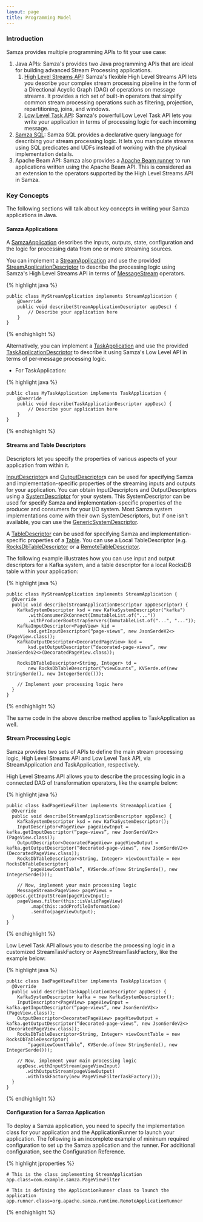 ```yaml
---
layout: page
title: Programming Model
---
```

<!--
   Licensed to the Apache Software Foundation (ASF) under one or more
   contributor license agreements.  See the NOTICE file distributed with
   this work for additional information regarding copyright ownership.
   The ASF licenses this file to You under the Apache License, Version 2.0
   (the "License"); you may not use this file except in compliance with
   the License.  You may obtain a copy of the License at

       http://www.apache.org/licenses/LICENSE-2.0

   Unless required by applicable law or agreed to in writing, software
   distributed under the License is distributed on an "AS IS" BASIS,
   WITHOUT WARRANTIES OR CONDITIONS OF ANY KIND, either express or implied.
   See the License for the specific language governing permissions and
   limitations under the License.
-->
### Introduction
Samza provides multiple programming APIs to fit your use case:

1. Java APIs: Samza's provides two Java programming APIs that are ideal for building advanced Stream Processing applications. 
    1. [High Level Streams API](high-level-api.html): Samza's flexible High Level Streams API lets you describe your complex stream processing pipeline in the form of a Directional Acyclic Graph (DAG) of operations on message streams. It provides a rich set of built-in operators that simplify common stream processing operations such as filtering, projection, repartitioning, joins, and windows.
    2. [Low Level Task API](low-level-api.html): Samza's powerful Low Level Task API lets you write your application in terms of processing logic for each incoming message. 
2. [Samza SQL](samza-sql.html): Samza SQL provides a declarative query language for describing your stream processing logic. It lets you manipulate streams using SQL predicates and UDFs instead of working with the physical implementation details.
3. Apache Beam API: Samza also provides a [Apache Beam runner](https://beam.apache.org/documentation/runners/capability-matrix/) to run applications written using the Apache Beam API. This is considered as an extension to the operators supported by the High Level Streams API in Samza.


### Key Concepts
The following sections will talk about key concepts in writing your Samza applications in Java.

#### Samza Applications
A [SamzaApplication](javadocs/org/apache/samza/application/SamzaApplication.html) describes the inputs, outputs, state, configuration and the logic for processing data from one or more streaming sources. 

You can implement a 
[StreamApplication](javadocs/org/apache/samza/application/StreamApplication.html) and use the provided [StreamApplicationDescriptor](javadocs/org/apache/samza/application/descriptors/StreamApplicationDescriptor) to describe the processing logic using Samza's High Level Streams API in terms of [MessageStream](javadocs/org/apache/samza/operators/MessageStream.html) operators. 

{% highlight java %}

    public class MyStreamApplication implements StreamApplication {
        @Override
        public void describe(StreamApplicationDescriptor appDesc) {
            // Describe your application here 
        }
    }

{% endhighlight %}

Alternatively, you can implement a [TaskApplication](javadocs/org/apache/samza/application/TaskApplication.html) and use the provided [TaskApplicationDescriptor](javadocs/org/apache/samza/application/descriptors/TaskApplicationDescriptor) to describe it using Samza's Low Level API in terms of per-message processing logic.


- For TaskApplication:

{% highlight java %}
    
    public class MyTaskApplication implements TaskApplication {
        @Override
        public void describe(TaskApplicationDescriptor appDesc) {
            // Describe your application here
        }
    }

{% endhighlight %}


#### Streams and Table Descriptors
Descriptors let you specify the properties of various aspects of your application from within it. 

[InputDescriptor](javadocs/org/apache/samza/system/descriptors/InputDescriptor.html)s and [OutputDescriptor](javadocs/org/apache/samza/system/descriptors/OutputDescriptor.html)s can be used for specifying Samza and implementation-specific properties of the streaming inputs and outputs for your application. You can obtain InputDescriptors and OutputDescriptors using a [SystemDescriptor](javadocs/org/apache/samza/system/descriptors/SystemDescriptor.html) for your system. This SystemDescriptor can be used for specify Samza and implementation-specific properties of the producer and consumers for your I/O system. Most Samza system implementations come with their own SystemDescriptors, but if one isn't available, you 
can use the [GenericSystemDescriptor](javadocs/org/apache/samza/system/descriptors/GenericSystemDescriptor.html).

A [TableDescriptor](javadocs/org/apache/samza/table/descriptors/TableDescriptor.html) can be used for specifying Samza and implementation-specific properties of a [Table](javadocs/org/apache/samza/table/Table.html). You can use a Local TableDescriptor (e.g. [RocksDbTableDescriptor](javadocs/org/apache/samza/storage/kv/descriptors/RocksDbTableDescriptor.html) or a [RemoteTableDescriptor](javadocs/org/apache/samza/table/descriptors/RemoteTableDescriptor).    

The following example illustrates how you can use input and output descriptors for a Kafka system, and a table descriptor for a local RocksDB table within your application:

{% highlight java %}
    
    public class MyStreamApplication implements StreamApplication {
      @Override
      public void describe(StreamApplicationDescriptor appDescriptor) {
        KafkaSystemDescriptor ksd = new KafkaSystemDescriptor("kafka")
            .withConsumerZkConnect(ImmutableList.of("..."))
            .withProducerBootstrapServers(ImmutableList.of("...", "..."));
        KafkaInputDescriptor<PageView> kid = 
            ksd.getInputDescriptor(“page-views”, new JsonSerdeV2<>(PageView.class));
        KafkaOutputDescriptor<DecoratedPageView> kod = 
            ksd.getOutputDescriptor(“decorated-page-views”, new JsonSerdeV2<>(DecoratedPageView.class));

        RocksDbTableDescriptor<String, Integer> td = 
            new RocksDbTableDescriptor(“viewCounts”, KVSerde.of(new StringSerde(), new IntegerSerde()));
            
        // Implement your processing logic here
      }
    }
    
{% endhighlight %}

The same code in the above describe method applies to TaskApplication as well.

#### Stream Processing Logic

Samza provides two sets of APIs to define the main stream processing logic, High Level Streams API and Low Level Task API, via StreamApplication and TaskApplication, respectively. 

High Level Streams API allows you to describe the processing logic in a connected DAG of transformation operators, like the example below:

{% highlight java %}

    public class BadPageViewFilter implements StreamApplication {
      @Override
      public void describe(StreamApplicationDescriptor appDesc) {
        KafkaSystemDescriptor ksd = new KafkaSystemDescriptor();
        InputDescriptor<PageView> pageViewInput = kafka.getInputDescriptor(“page-views”, new JsonSerdeV2<>(PageView.class));
        OutputDescriptor<DecoratedPageView> pageViewOutput = kafka.getOutputDescriptor(“decorated-page-views”, new JsonSerdeV2<>(DecoratedPageView.class));
        RocksDbTableDescriptor<String, Integer> viewCountTable = new RocksDbTableDescriptor(
            “pageViewCountTable”, KVSerde.of(new StringSerde(), new IntegerSerde()));

        // Now, implement your main processing logic
        MessageStream<PageView> pageViews = appDesc.getInputStream(pageViewInput);
        pageViews.filter(this::isValidPageView)
             .map(this::addProfileInformation)
             .sendTo(pageViewOutput);
      }
    }
    
{% endhighlight %}

Low Level Task API allows you to describe the processing logic in a customized StreamTaskFactory or AsyncStreamTaskFactory, like the example below:

{% highlight java %}

    public class BadPageViewFilter implements TaskApplication {
      @Override
      public void describe(TaskApplicationDescriptor appDesc) {
        KafkaSystemDescriptor kafka = new KafkaSystemDescriptor();
        InputDescriptor<PageView> pageViewInput = kafka.getInputDescriptor(“page-views”, new JsonSerdeV2<>(PageView.class));
        OutputDescriptor<DecoratedPageView> pageViewOutput = kafka.getOutputDescriptor(“decorated-page-views”, new JsonSerdeV2<>(DecoratedPageView.class));
        RocksDbTableDescriptor<String, Integer> viewCountTable = new RocksDbTableDescriptor(
            “pageViewCountTable”, KVSerde.of(new StringSerde(), new IntegerSerde()));

        // Now, implement your main processing logic
        appDesc.withInputStream(pageViewInput)
           .withOutputStream(pageViewOutput)
           .withTaskFactory(new PageViewFilterTaskFactory());
      }
    }
    
{% endhighlight %}

#### Configuration for a Samza Application

To deploy a Samza application, you need to specify the implementation class for your application and the ApplicationRunner to launch your application. The following is an incomplete example of minimum required configuration to set up the Samza application and the runner. For additional configuration, see the Configuration Reference.

{% highlight jproperties %}
    
    # This is the class implementing StreamApplication
    app.class=com.example.samza.PageViewFilter

    # This is defining the ApplicationRunner class to launch the application
    app.runner.class=org.apache.samza.runtime.RemoteApplicationRunner
    
{% endhighlight %}